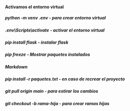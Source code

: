 #### Activamos el entorno virtual
##### python -m venv .env - para crear entorno virtual
##### .env\Scripts\activate - activar el entorno virtual
##### pip install flask - instalar flask
##### pip freeze - Mostrar paquetes instalados
##### Markdown
##### pip install -r paquetes.txt  - en caso de recrear el proyecto 
##### git pull origin main  - para estirar los cambios 
##### git checkout -b rama-hija  - para crear ramas hijas